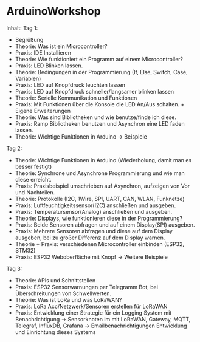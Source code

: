 # ArduinoWorkshop

Inhalt:
Tag 1:
- Begrüßung
- Theorie: Was ist ein Microcontroller?
- Praxis: IDE Installieren
- Theorie: Wie funktioniert ein Programm auf einem Microcontroller?
- Praxis: LED Blinken lassen.
- Theorie: Bedingungen in der Programmierung (If, Else, Switch, Case, Variablen)
- Praxis: LED auf Knopfdruck leuchten lassen
- Praxis: LED auf Knopfdruck schneller/langsamer blinken lassen
- Theorie: Serielle Kommunikation und Funktionen
- Praxis: Mit Funktionen über die Konsole die LED An/Aus schalten. + Eigene Erweiterungen
- Theorie: Was sind Bibliotheken und wie benutze/finde ich diese.
- Praxis: Ramp Bibliotheken benutzen und Asynchron eine LED faden lassen.
- Theorie: Wichtige Funktionen in Arduino -> Beispiele
 
Tag 2:
- Theorie: Wichtige Funktionen in Arduino (Wiederholung, damit man es besser festigt)
- Theorie: Synchrone und Asynchrone Programmierung und wie man diese erreicht.
- Praxis: Praxisbeispiel umschrieben auf Asynchron, aufzeigen von Vor und Nachteilen.
- Theorie: Protokolle (I2C, 1Wire, SPI, UART, CAN, WLAN, Funknetze)
- Praxis: Luftfeuchtigkeitssensor(I2C) anschließen und ausgeben.
- Praxis: Temperatursensor(Analog) anschließen und ausgeben.
- Theorie: Displays, wie funktionieren diese in der Programmierung?
- Praxis: Beide Sensoren abfragen und auf einem Display(SPI) ausgeben.
- Praxis: Mehrere Sensoren abfragen und diese auf dem Display ausgeben, bei zu großer Differenz auf dem Display warnen.
- Theorie + Praxis: verschiedenen Microcontroller einbinden (ESP32, STM32)
- Praxis: ESP32 Weboberfläche mit Knopf -> Weitere Beispiele

Tag 3:
- Theorie: APIs und Schnittstellen
- Praxis: ESP32 Sensorwarnungen per Telegramm Bot, bei Überschreitungen von Schwellwerten.
- Theorie: Was ist LoRa und was LoRaWAN?
- Praxis: LoRa Acc/Netzwerk/Sensoren erstellen für LoRaWAN
- Praxis: Entwicklung einer Strategie für ein Logging System mit Benachrichtigung
-> Sensorknoten im mit LoRaWAN, Gateway, MQTT, Telegraf, InfluxDB, Grafana -> Emailbenachrichtigungen
Entwicklung und Einrichtung dieses Systems
